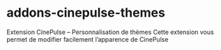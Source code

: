 # addons-cinepulse-themes
Extension CinePulse – Personnalisation de thèmes Cette extension vous permet de modifier facilement l’apparence de CinePulse
